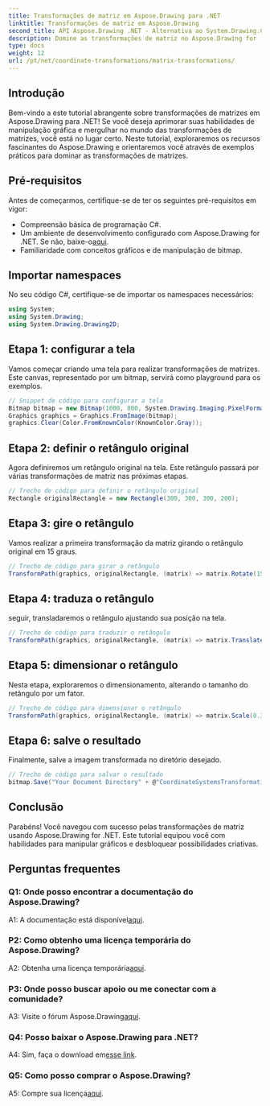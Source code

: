 ```yaml
---
title: Transformações de matriz em Aspose.Drawing para .NET
linktitle: Transformações de matriz em Aspose.Drawing
second_title: API Aspose.Drawing .NET - Alternativa ao System.Drawing.Common
description: Domine as transformações de matriz no Aspose.Drawing for .NET com este guia passo a passo.
type: docs
weight: 12
url: /pt/net/coordinate-transformations/matrix-transformations/
---
```

## Introdução

Bem-vindo a este tutorial abrangente sobre transformações de matrizes em Aspose.Drawing para .NET! Se você deseja aprimorar suas habilidades de manipulação gráfica e mergulhar no mundo das transformações de matrizes, você está no lugar certo. Neste tutorial, exploraremos os recursos fascinantes do Aspose.Drawing e orientaremos você através de exemplos práticos para dominar as transformações de matrizes.

## Pré-requisitos

Antes de começarmos, certifique-se de ter os seguintes pré-requisitos em vigor:

- Compreensão básica de programação C#.
-  Um ambiente de desenvolvimento configurado com Aspose.Drawing for .NET. Se não, baixe-o[aqui](https://releases.aspose.com/drawing/net/).
- Familiaridade com conceitos gráficos e de manipulação de bitmap.

## Importar namespaces

No seu código C#, certifique-se de importar os namespaces necessários:

```csharp
using System;
using System.Drawing;
using System.Drawing.Drawing2D;
```

## Etapa 1: configurar a tela

Vamos começar criando uma tela para realizar transformações de matrizes. Este canvas, representado por um bitmap, servirá como playground para os exemplos.

```csharp
// Snippet de código para configurar a tela
Bitmap bitmap = new Bitmap(1000, 800, System.Drawing.Imaging.PixelFormat.Format32bppPArgb);
Graphics graphics = Graphics.FromImage(bitmap);
graphics.Clear(Color.FromKnownColor(KnownColor.Gray));
```

## Etapa 2: definir o retângulo original

Agora definiremos um retângulo original na tela. Este retângulo passará por várias transformações de matriz nas próximas etapas.

```csharp
// Trecho de código para definir o retângulo original
Rectangle originalRectangle = new Rectangle(300, 300, 300, 200);
```

## Etapa 3: gire o retângulo

Vamos realizar a primeira transformação da matriz girando o retângulo original em 15 graus.

```csharp
// Trecho de código para girar o retângulo
TransformPath(graphics, originalRectangle, (matrix) => matrix.Rotate(15.0f));
```

## Etapa 4: traduza o retângulo

seguir, transladaremos o retângulo ajustando sua posição na tela.

```csharp
// Trecho de código para traduzir o retângulo
TransformPath(graphics, originalRectangle, (matrix) => matrix.Translate(-250, -250));
```

## Etapa 5: dimensionar o retângulo

Nesta etapa, exploraremos o dimensionamento, alterando o tamanho do retângulo por um fator.

```csharp
// Trecho de código para dimensionar o retângulo
TransformPath(graphics, originalRectangle, (matrix) => matrix.Scale(0.3f, 0.3f));
```

## Etapa 6: salve o resultado

Finalmente, salve a imagem transformada no diretório desejado.

```csharp
// Trecho de código para salvar o resultado
bitmap.Save("Your Document Directory" + @"CoordinateSystemsTransformations\MatrixTransformations_out.png");
```

## Conclusão

Parabéns! Você navegou com sucesso pelas transformações de matriz usando Aspose.Drawing for .NET. Este tutorial equipou você com habilidades para manipular gráficos e desbloquear possibilidades criativas.

## Perguntas frequentes

### Q1: Onde posso encontrar a documentação do Aspose.Drawing?

 A1: A documentação está disponível[aqui](https://reference.aspose.com/drawing/net/).

### P2: Como obtenho uma licença temporária do Aspose.Drawing?

 A2: Obtenha uma licença temporária[aqui](https://purchase.aspose.com/temporary-license/).

### P3: Onde posso buscar apoio ou me conectar com a comunidade?

 A3: Visite o fórum Aspose.Drawing[aqui](https://forum.aspose.com/c/diagram/17).

### Q4: Posso baixar o Aspose.Drawing para .NET?

 A4: Sim, faça o download em[esse link](https://releases.aspose.com/drawing/net/).

### Q5: Como posso comprar o Aspose.Drawing?

 A5: Compre sua licença[aqui](https://purchase.aspose.com/buy).